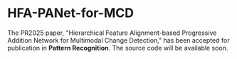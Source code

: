 # HFA-PANet-for-MCD
The PR2025 paper, "Hierarchical Feature Alignment-based Progressive Addition Network for Multimodal Change Detection," has been accepted for publication in **Pattern Recognition**.
The source code will be available soon.
